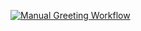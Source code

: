 [![Manual Greeting Workflow](https://github.com/alseloes/testsGitHubActions/actions/workflows/manual-run.yml/badge.svg)](https://github.com/alseloes/testsGitHubActions/actions/workflows/manual-run.yml)
